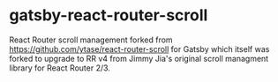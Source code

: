 # gatsby-react-router-scroll

React Router scroll management forked from
https://github.com/ytase/react-router-scroll for Gatsby which itself was forked
to upgrade to RR v4 from Jimmy Jia's original scroll managment library for React
Router 2/3.
